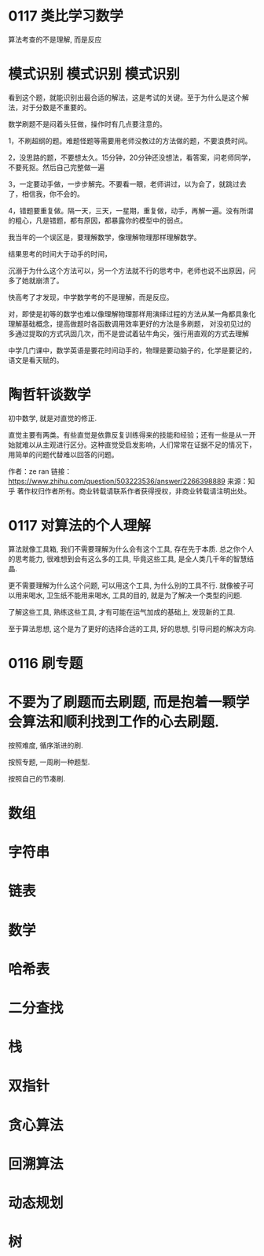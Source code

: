 

# 0117  类比学习数学

算法考查的不是理解, 而是反应

# 模式识别   模式识别    模式识别

看到这个题，就能识别出最合适的解法，这是考试的关键。至于为什么是这个解法，对于分数是不重要的。

数学刷题不是闷着头狂做，操作时有几点要注意的。

1，不刷超纲的题。难题怪题等需要用老师没教过的方法做的题，不要浪费时间。

2，没思路的题，不要想太久。15分钟，20分钟还没想法，看答案，问老师同学，不要死抠。然后自己完整做一遍  

3，一定要动手做，一步步解完。不要看一眼，老师讲过，以为会了，就跳过去了，相信我，你不会的。

4，错题要重复做。隔一天，三天，一星期，重复做，动手，再解一遍。没有所谓的粗心，凡是错题，都有原因，都暴露你的模型中的弱点。


我当年的一个误区是，要理解数学，像理解物理那样理解数学。

结果思考的时间大于动手的时间，

沉溺于为什么这个方法可以，另一个方法就不行的思考中，老师也说不出原因，问多了她就崩溃了。

快高考了才发现，中学数学考的不是理解，而是反应。


对，即使是初等的数学也难以像理解物理那样用演绎过程的方法从某一角都具象化理解基础概念，提高做题时各函数调用效率更好的方法是多刷题，
对没初见过的多通过提取的方式巩固几次，而不是尝试着钻牛角尖，强行用直观的方式去理解


中学几门课中，数学英语是要花时间动手的，物理是要动脑子的，化学是要记的，语文是看天赋的。


# 陶哲轩谈数学
初中数学, 就是对直觉的修正.

直觉主要有两类。有些直觉是依靠反复训练得来的技能和经验；还有一些是从一开始就难以从主观进行区分。这种直觉受启发影响，人们常常在证据不足的情况下，用简单的问题代替难以回答的问题。


作者：ze ran
链接：https://www.zhihu.com/question/503223536/answer/2266398889
来源：知乎
著作权归作者所有。商业转载请联系作者获得授权，非商业转载请注明出处。


# 0117 对算法的个人理解

算法就像工具箱, 我们不需要理解为什么会有这个工具, 存在先于本质. 总之你个人的思考能力, 很难想到会有这么多的工具, 毕竟这些工具, 是全人类几千年的智慧结晶.

更不需要理解为什么这个问题, 可以用这个工具, 为什么别的工具不行. 就像被子可以用来喝水, 卫生纸不能用来喝水, 工具的目的, 就是为了解决一个类型的问题.

了解这些工具, 熟练这些工具, 才有可能在运气加成的基础上, 发现新的工具.

至于算法思想, 这个是为了更好的选择合适的工具, 好的思想, 引导问题的解决方向.




# 0116 刷专题

# 不要为了刷题而去刷题, 而是抱着一颗学会算法和顺利找到工作的心去刷题.

按照难度, 循序渐进的刷.

按照专题, 一周刷一种题型.

按照自己的节凑刷.


# 数组
# 字符串
# 链表
# 数学
# 哈希表
# 二分查找
# 栈
# 双指针
# 贪心算法
# 回溯算法
# 动态规划
# 树

